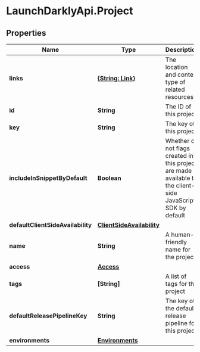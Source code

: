 # LaunchDarklyApi.Project

## Properties

Name | Type | Description | Notes
------------ | ------------- | ------------- | -------------
**links** | [**{String: Link}**](Link.md) | The location and content type of related resources | 
**id** | **String** | The ID of this project | 
**key** | **String** | The key of this project | 
**includeInSnippetByDefault** | **Boolean** | Whether or not flags created in this project are made available to the client-side JavaScript SDK by default | 
**defaultClientSideAvailability** | [**ClientSideAvailability**](ClientSideAvailability.md) |  | [optional] 
**name** | **String** | A human-friendly name for the project | 
**access** | [**Access**](Access.md) |  | [optional] 
**tags** | **[String]** | A list of tags for the project | 
**defaultReleasePipelineKey** | **String** | The key of the default release pipeline for this project | [optional] 
**environments** | [**Environments**](Environments.md) |  | [optional] 


